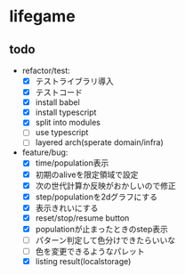 # lifegame

## todo

- refactor/test:
  - [x] テストライブラリ導入
  - [x] テストコード
  - [x] install babel
  - [x] install typescript
  - [x] split into modules
  - [ ] use typescript
  - [ ] layered arch(sperate domain/infra)
- feature/bug:
  - [x] time/population表示
  - [x] 初期のaliveを限定領域で設定
  - [x] 次の世代計算か反映がおかしいので修正
  - [x] step/populationを2dグラフにする
  - [x] 表示きれいにする
  - [x] reset/stop/resume button
  - [x] populationが止まったときのstep表示
  - [ ] パターン判定して色分けできたらいいな
  - [ ] 色を変更できるようなパレット
  - [x] listing result(localstorage)
